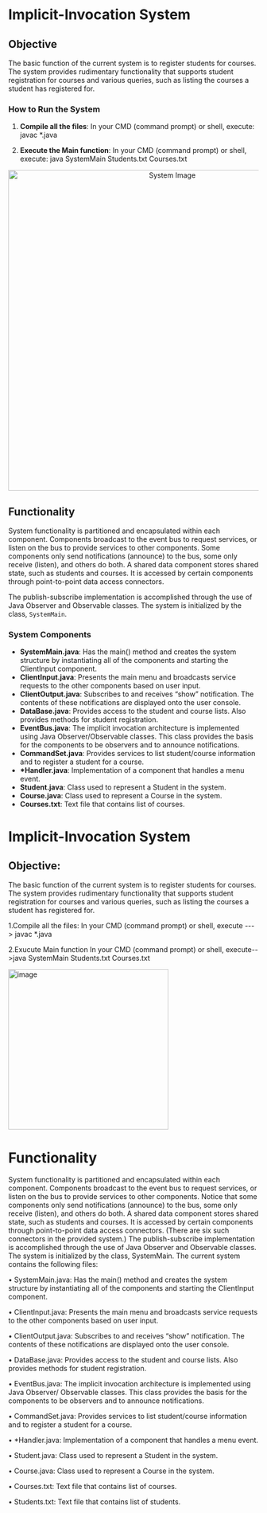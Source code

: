 # Implicit-Invocation System

## Objective
The basic function of the current system is to register students for courses. The system provides rudimentary functionality that supports student registration for courses and various queries, such as listing the courses a student has registered for.

### How to Run the System

1. **Compile all the files**: In your CMD (command prompt) or shell, execute:
javac *.java

3. **Execute the Main function**: In your CMD (command prompt) or shell, execute:
java SystemMain Students.txt Courses.txt

   
<p align="center">
<img src="https://github.com/kevchen266/Software-Architechture-Project/assets/72414426/6ac00132-aedc-41b0-8ca9-9991071fbc90" alt="System Image" width="644">
</p>

## Functionality
System functionality is partitioned and encapsulated within each component. Components broadcast to the event bus to request services, or listen on the bus to provide services to other components. Some components only send notifications (announce) to the bus, some only receive (listen), and others do both. A shared data component stores shared state, such as students and courses. It is accessed by certain components through point-to-point data access connectors.

The publish-subscribe implementation is accomplished through the use of Java Observer and Observable classes. The system is initialized by the class, `SystemMain`.

### System Components
- **SystemMain.java**: Has the main() method and creates the system structure by instantiating all of the components and starting the ClientInput component.
- **ClientInput.java**: Presents the main menu and broadcasts service requests to the other components based on user input.
- **ClientOutput.java**: Subscribes to and receives “show” notification. The contents of these notifications are displayed onto the user console.
- **DataBase.java**: Provides access to the student and course lists. Also provides methods for student registration.
- **EventBus.java**: The implicit invocation architecture is implemented using Java Observer/Observable classes. This class provides the basis for the components to be observers and to announce notifications.
- **CommandSet.java**: Provides services to list student/course information and to register a student for a course.
- **\*Handler.java**: Implementation of a component that handles a menu event.
- **Student.java**: Class used to represent a Student in the system.
- **Course.java**: Class used to represent a Course in the system.
- **Courses.txt**: Text file that contains list of courses.






















# Implicit-Invocation System

## Objective:
The basic function of the current system is to register students for courses. The system provides 
rudimentary functionality that supports student registration for courses and various queries, such as 
listing the courses a student has registered for. 

1.Compile all the files: In your CMD (command prompt) or shell, execute ---> javac *.java

2.Exucute Main function In your CMD (command prompt) or shell, execute-->java SystemMain Students.txt Courses.txt

<img width="322" alt="image" src="https://github.com/kevchen266/Software-Architechture-Project/assets/72414426/6ac00132-aedc-41b0-8ca9-9991071fbc90">


# Functionality
System functionality is partitioned and encapsulated within each component. Components broadcast to 
the event bus to request services, or listen on the bus to provide services to other components. Notice 
that some components only send notifications (announce) to the bus, some only receive (listen), and 
others do both. A shared data component stores shared state, such as students and courses. It is 
accessed by certain components through point-to-point data access connectors. (There are six such 
connectors in the provided system.) 
The publish-subscribe implementation is accomplished through the use of Java Observer and Observable
classes. The system is initialized by the class, SystemMain. The current system contains the following 
files:

• SystemMain.java: Has the main() method and creates the system structure by instantiating all 
of the components and starting the ClientInput component. 

• ClientInput.java: Presents the main menu and broadcasts service requests to the other 
components based on user input. 

• ClientOutput.java: Subscribes to and receives “show” notification. The contents of these 
notifications are displayed onto the user console. 

• DataBase.java: Provides access to the student and course lists. Also provides methods for 
student registration. 

• EventBus.java: The implicit invocation architecture is implemented using Java Observer/ 
Observable classes. This class provides the basis for the components to be observers and to 
announce notifications. 

• CommandSet.java: Provides services to list student/course information and to register a 
student for a course. 

• *Handler.java: Implementation of a component that handles a menu event. 

• Student.java: Class used to represent a Student in the system. 

• Course.java: Class used to represent a Course in the system. 

• Courses.txt: Text file that contains list of courses. 

• Students.txt: Text file that contains list of students.



